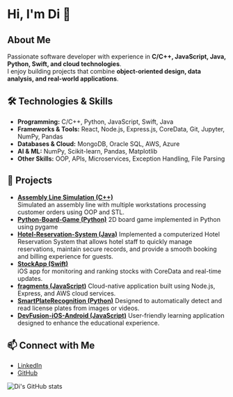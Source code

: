 # Hi, I'm Di 👋

## About Me
Passionate software developer with experience in **C/C++, JavaScript, Java, Python, Swift, and cloud technologies**.  
I enjoy building projects that combine **object-oriented design, data analysis, and real-world applications**.

## 🛠 Technologies & Skills
- **Programming:** C/C++, Python, JavaScript, Swift, Java  
- **Frameworks & Tools:** React, Node.js, Express.js, CoreData, Git, Jupyter, NumPy, Pandas  
- **Databases & Cloud:** MongoDB, Oracle SQL, AWS, Azure
- **AI & ML:** NumPy, Scikit-learn, Pandas, Matplotlib
- **Other Skills:** OOP, APIs, Microservices, Exception Handling, File Parsing

## 📂 Projects
- **[Assembly Line Simulation (C++)](https://github.com/dliu84/Assembly-Line-Simulation)**  
  Simulated an assembly line with multiple workstations processing customer orders using OOP and STL.
- **[Python-Board-Game (Python)](https://github.com/dliu84/Python-Board-Game)**
  2D board game implemented in Python using pygame
- **[Hotel-Reservation-System (Java)](https://github.com/dliu84/Hotel-Reservation-System)**
  Implemented a computerized Hotel Reservation System that allows hotel staff to quickly manage reservations, maintain secure records, and provide a smooth booking and billing experience for guests.
- **[StockApp (Swift)](https://github.com/dliu84/StockApp-iOS-Application)**  
  iOS app for monitoring and ranking stocks with CoreData and real-time updates.
- **[fragments (JavaScript)](https://github.com/dliu84/fragments)**
  Cloud-native application built using Node.js, Express, and AWS cloud services.
- **[SmartPlateRecognition (Python)](https://github.com/dliu84/SmartPlateRecognition)**
  Designed to automatically detect and read license plates from images or videos.
- **[DevFusion-iOS-Android (JavaScript)](https://github.com/dliu84/DevFusion-iOS-Android)**
  User-friendly learning application designed to enhance the educational experience.



## 📫 Connect with Me
- [LinkedIn](https://www.linkedin.com/in/di-liu-b4463256)  
- [GitHub](https://github.com/dliu84)  

![Di's GitHub stats](https://github-readme-stats.vercel.app/api?username=dliu84&show_icons=true&theme=radical)

<!--
**dliu84/dliu84** is a ✨ _special_ ✨ repository because its `README.md` (this file) appears on your GitHub profile.

Here are some ideas to get you started:

- 🔭 I’m currently working on ...
- 🌱 I’m currently learning ...
- 👯 I’m looking to collaborate on ...
- 🤔 I’m looking for help with ...
- 💬 Ask me about ...
- 📫 How to reach me: ...
- 😄 Pronouns: ...
- ⚡ Fun fact: ...
-->
